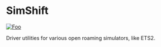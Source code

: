 SimShift
========

[![Foo](https://scan.coverity.com/projects/12842/badge.svg)](https://scan.coverity.com/projects/nlhans-simshift)

Driver utilities for various open roaming simulators, like ETS2.
